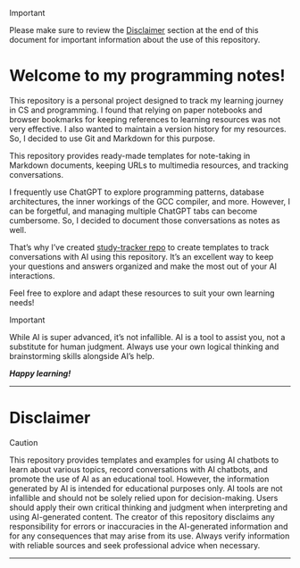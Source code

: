 > [!IMPORTANT]
> Please make sure to review the [Disclaimer](#disclaimer) section at the end of this document for important information about the use of this repository.

# Welcome to my programming notes!

This repository is a personal project designed to track my learning journey in CS and programming. I found that relying on paper notebooks and browser bookmarks for keeping references to learning resources was not very effective. I also wanted to maintain a version history for my resources. So, I decided to use Git and Markdown for this purpose.

This repository provides ready-made templates for note-taking in Markdown documents, keeping URLs to multimedia resources, and tracking conversations.

I frequently use ChatGPT to explore programming patterns, database architectures, the inner workings of the GCC compiler, and more. However, I can be forgetful, and managing multiple ChatGPT tabs can become cumbersome. So, I decided to document those conversations as notes as well.

That’s why I’ve created [study-tracker repo](https://github.com/thureindev/study-tracker) to create templates to track conversations with AI using this repository. It’s an excellent way to keep your questions and answers organized and make the most out of your AI interactions.

Feel free to explore and adapt these resources to suit your own learning needs!

> [!IMPORTANT]
> While AI is super advanced, it’s not infallible.
> AI is a tool to assist you, not a substitute for human judgment.
> Always use your own logical thinking and brainstorming skills alongside AI’s help. 

***Happy learning!***

---
# Disclaimer
> [!CAUTION]
>  This repository provides templates and examples for using AI chatbots to learn about various topics, record conversations with AI chatbots, and promote the use of AI as an educational tool. However, the information generated by AI is intended for educational purposes only. AI tools are not infallible and should not be solely relied upon for decision-making. Users should apply their own critical thinking and judgment when interpreting and using AI-generated content. The creator of this repository disclaims any responsibility for errors or inaccuracies in the AI-generated information and for any consequences that may arise from its use. Always verify information with reliable sources and seek professional advice when necessary.
---
